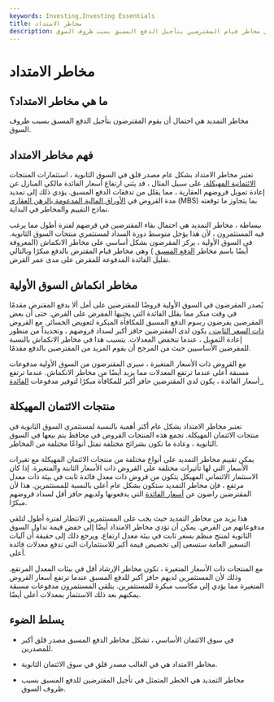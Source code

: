```yaml
---
keywords: Investing,Investing Essentials
title: مخاطر الامتداد
description: مخاطر التمديد هي مخاطر قيام المقترضين بتأجيل الدفع المسبق بسبب ظروف السوق.
---
```


# مخاطر الامتداد
## ما هي مخاطر الامتداد؟

مخاطر التمديد هي احتمال أن يقوم المقترضون بتأجيل الدفع المسبق بسبب ظروف السوق.

## فهم مخاطر الامتداد

تعتبر مخاطر الامتداد بشكل عام مصدر قلق في السوق الثانوية ، استثمارات المنتجات [الائتمانية المهيكلة.](/credit) على سبيل المثال ، قد يثني ارتفاع أسعار الفائدة مالكي المنازل عن إعادة تمويل قروضهم العقارية ، مما يقلل من تدفقات الدفع المسبق. يؤدي ذلك إلى تمديد مدة القروض في [الأوراق المالية المدعومة بالرهن العقاري](/mbs) (MBS) بما يتجاوز ما توقعته نماذج التقييم والمخاطر في البداية.

ببساطة ، مخاطر التمديد هي احتمال بقاء المقترضين في قرضهم لفترة أطول مما يرغب فيه المستثمرون ، لأن هذا يؤجل متوسط دورة السداد لمستثمري منتجات السوق الثانوية. في السوق الأولية ، يركز المقرضون بشكل أساسي على مخاطر الانكماش (المعروفة أيضًا باسم مخاطر [الدفع المسبق](/prepayment) ) وهي مخاطر قيام المقترض بالدفع مبكرًا وبالتالي تقليل الفائدة المدفوعة للمقرض على مدى عمر القرض.

## مخاطر انكماش السوق الأولية

يُصدر المقرضون في السوق الأولية قروضًا للمقترضين على أمل ألا يدفع المقترض مقدمًا في وقت مبكر مما يقلل الفائدة التي يجنيها المقرض على القرض. حتى أن بعض المقرضين يفرضون رسوم الدفع المسبق للمكافأة المبكرة لتعويض الخسائر. مع القروض [ذات السعر الثابت ،](/fixedinterestrate) يكون لدى المقترضين حافز أكبر لسداد قروضهم ، وتحديداً من منظور إعادة التمويل ، عندما تنخفض المعدلات. يتسبب هذا في مخاطر الانكماش بالنسبة للمقرضين الأساسيين حيث من المرجح أن يقوم المزيد من المقترضين بالدفع مقدمًا.

مع القروض ذات الأسعار المتغيرة ، سيرى المقترضون من السوق الأولية مدفوعات مسبقة أعلى عندما ترتفع المعدلات مما يزيد أيضًا من مخاطر الانكماش. عندما ترتفع أسعار الفائدة ، يكون لدى المقترضين حافز أكبر للمكافأة مبكرًا لتوفير مدفوعات [الفائدة .](/interest)

## منتجات الائتمان المهيكلة

تعتبر مخاطر الامتداد بشكل عام أكثر أهمية بالنسبة لمستثمري السوق الثانوية في منتجات الائتمان المهيكلة. تجمع هذه المنتجات القروض في محافظ يتم بيعها في السوق الثانوية ، وعادة ما تكون بشرائح مختلفة تمثل أنواعًا مختلفة من المخاطر.

يمكن تقييم مخاطر التمديد على أنواع مختلفة من منتجات الائتمان المهيكلة مع تغيرات الأسعار التي لها تأثيرات مختلفة على القروض ذات الأسعار الثابتة والمتغيرة. إذا كان الاستثمار الائتماني المهيكل يتكون من قروض ذات معدل فائدة ثابت في بيئة ذات معدل مرتفع ، فإن مخاطر التمديد ستكون بشكل عام أعلى بالنسبة للمستثمرين. هذا لأن المقترضين راضون عن [أسعار الفائدة](/interestrate) التي يدفعونها ولديهم حافز أقل لسداد قروضهم مبكرًا.

هذا يزيد من مخاطر التمديد حيث يجب على المستثمرين الانتظار لفترة أطول لتلقي مدفوعاتهم من القرض. يمكن أن تؤدي مخاطر الامتداد أيضًا إلى خفض قيمة تداول السوق الثانوية لمنتج منظم بسعر ثابت في بيئة معدل ارتفاع. ويرجع ذلك إلى حقيقة أن آليات التسعير العامة ستسعى إلى تخصيص قيمة أكبر للاستثمارات التي تدفع معدلات فائدة أعلى.

مع المنتجات ذات الأسعار المتغيرة ، تكون مخاطر الإرشاد أقل في بيئات المعدل المرتفع. وذلك لأن المستثمرين لديهم حافز أكبر للدفع المسبق عندما ترتفع أسعار القروض المتغيرة مما يؤدي إلى مكاسب مبكرة للمستثمرين. يتلقى المستثمرون مدفوعات مسبقة يمكنهم بعد ذلك الاستثمار بمعدلات أعلى أيضًا.

## يسلط الضوء

- في سوق الائتمان الأساسي ، تشكل مخاطر الدفع المسبق مصدر قلق أكبر للمصدرين.

- مخاطر الامتداد هي في الغالب مصدر قلق في سوق الائتمان الثانوية.

- مخاطر التمديد هي الخطر المتمثل في تأجيل المقترضين للدفع المسبق بسبب ظروف السوق.

